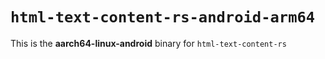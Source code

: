 # `html-text-content-rs-android-arm64`

This is the **aarch64-linux-android** binary for `html-text-content-rs`
